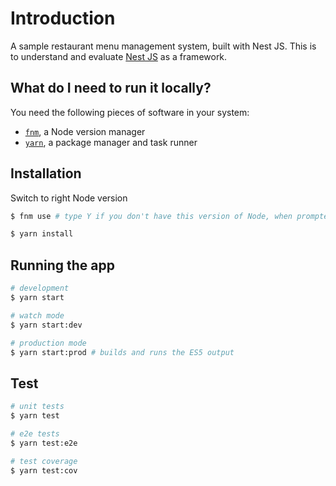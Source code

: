 # Introduction

A sample restaurant menu management system, built with Nest JS. This is to understand and evaluate [Nest JS](https://github.com/nestjs/nest) as a framework.

## What do I need to run it locally?

You need the following pieces of software in your system:

- [`fnm`](https://github.com/Schniz/fnm), a Node version manager
- [`yarn`](https://classic.yarnpkg.com/), a package manager and task runner

## Installation

Switch to right Node version

```bash
$ fnm use # type Y if you don't have this version of Node, when prompted
```

```bash
$ yarn install
```

## Running the app

```bash
# development
$ yarn start

# watch mode
$ yarn start:dev

# production mode
$ yarn start:prod # builds and runs the ES5 output
```

## Test

```bash
# unit tests
$ yarn test

# e2e tests
$ yarn test:e2e

# test coverage
$ yarn test:cov
```
